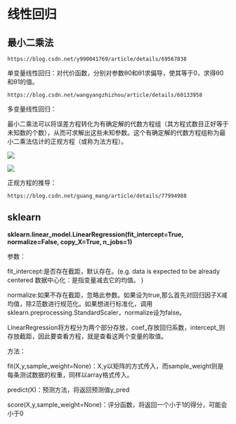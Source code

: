 #	线性回归


## 最小二乘法

	https://blog.csdn.net/y990041769/article/details/69567838

单变量线性回归：对代价函数，分别对参数θ0和θ1求偏导，使其等于0，求得θ0和θ1的值。

	https://blog.csdn.net/wangyangzhizhou/article/details/60133958

多变量线性回归：

最小二乘法可以将误差方程转化为有确定解的代数方程组（其方程式数目正好等于未知数的个数），从而可求解出这些未知参数。这个有确定解的代数方程组称为最小二乘法估计的正规方程（或称为法方程）。

![](https://i.imgur.com/w9SKezm.png)

![](https://i.imgur.com/4iQ9W3y.png)

正规方程的推导：

	https://blog.csdn.net/guang_mang/article/details/77994988
	

## sklearn

**sklearn.linear_model.LinearRegression(fit_intercept=True, normalize=False, copy_X=True, n_jobs=1)**

参数：

fit_intercept:是否存在截距，默认存在。(e.g. data is expected to be already centered 数据中心化：是指变量减去它的均值。 )

normalize:如果不存在截距，忽略此参数。如果设为true,那么首先对回归因子X减均值，除2范数进行规范化。如果想进行标准化，调用sklearn.preprocessing.StandardScaler，normalize设为false。

LinearRegression将方程分为两个部分存放，coef_存放回归系数，intercept_则存放截距，因此要查看方程，就是查看这两个变量的取值。

方法：

fit(X,y,sample_weight=None)：X,y以矩阵的方式传入，而sample_weight则是每条测试数据的权重，同样以array格式传入。

predict(X)：预测方法，将返回预测值y_pred

score(X,y,sample_weight=None)：评分函数，将返回一个小于1的得分，可能会小于0






 
 
